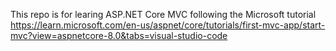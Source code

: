 This repo is for learing ASP.NET Core MVC following the Microsoft tutorial
https://learn.microsoft.com/en-us/aspnet/core/tutorials/first-mvc-app/start-mvc?view=aspnetcore-8.0&tabs=visual-studio-code

